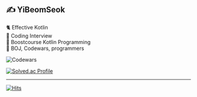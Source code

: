 ## ✍️ YiBeomSeok

🐈‍ Effective Kotlin  
🐘 Coding Interview  
🦡 Boostcourse Kotlin Programming  
🦕 BOJ, Codewars, programmers  

![Codewars](https://github.r2v.ch/codewars?user=YiBeomSeok&stroke=%23BB432C)

[![Solved.ac Profile](http://mazassumnida.wtf/api/v2/generate_badge?boj=vv99911)](https://solved.ac/vv99911/)


--- 

[![Hits](https://hits.seeyoufarm.com/api/count/incr/badge.svg?url=https%3A%2F%2Fgithub.com%2FYiBeomSeok&count_bg=%2379C83D&title_bg=%231915C4&icon=kotlin.svg&icon_color=%23FFFFFF&title=hits&edge_flat=false)](https://hits.seeyoufarm.com)
